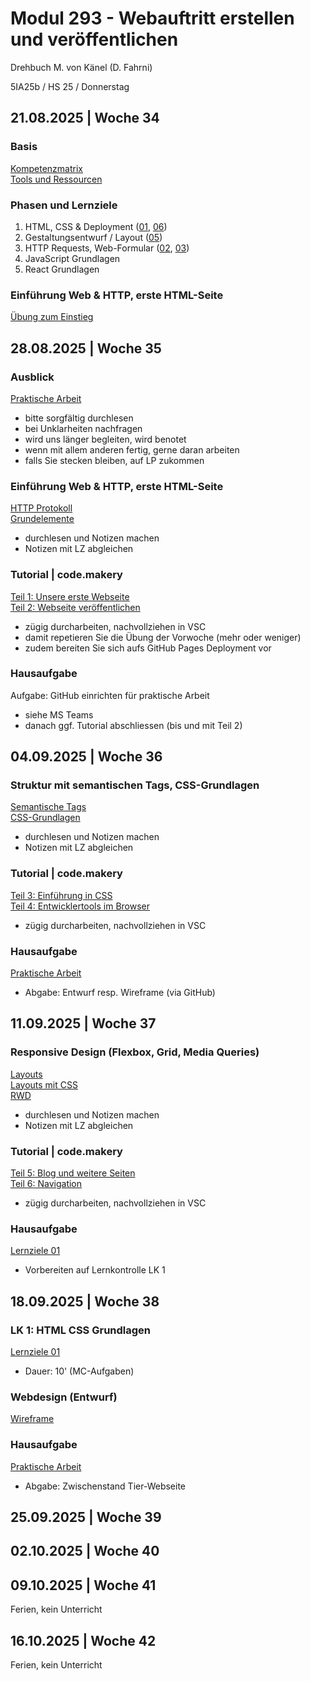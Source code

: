 # Modul 293 - Webauftritt erstellen und veröffentlichen

Drehbuch M. von Känel (D. Fahrni)

5IA25b / HS 25 / Donnerstag

## 21.08.2025 | Woche 34

### Basis

[Kompetenzmatrix](https://kompetenzmatrix.ch/cluster-api/m293/)<br>
[Tools und Ressourcen](01_Organisatorisches/Tools.pdf)

### Phasen und Lernziele

1. HTML, CSS & Deployment ([01](02_Leistungsbeurteilungen/Lernziele_01.pdf), [06](02_Leistungsbeurteilungen/Lernziele_06.pdf))
2. Gestaltungsentwurf / Layout ([05](02_Leistungsbeurteilungen/Lernziele_05.pdf))
3. HTTP Requests, Web-Formular ([02](02_Leistungsbeurteilungen/Lernziele_02.pdf), [03](02_Leistungsbeurteilungen/Lernziele_03.pdf))
4. JavaScript Grundlagen       
5. React Grundlagen            

### Einführung Web & HTTP, erste HTML-Seite

[Übung zum Einstieg](10_HTML_und_CSS/Einstieg_und_Tools.pdf)

## 28.08.2025 | Woche 35

### Ausblick

[Praktische Arbeit](02_Leistungsbeurteilungen/Tierwelt.pdf)

- bitte sorgfältig durchlesen
- bei Unklarheiten nachfragen
- wird uns länger begleiten, wird benotet
- wenn mit allem anderen fertig, gerne daran arbeiten
- falls Sie stecken bleiben, auf LP zukommen

### Einführung Web & HTTP, erste HTML-Seite

[HTTP Protokoll](https://www.w3schools.com/whatis/whatis_http.asp)<br>
[Grundelemente](https://w3schools.tech/de/tutorial/html/html_basic_tags)

- durchlesen und Notizen machen
- Notizen mit LZ abgleichen

### Tutorial | code.makery

[Teil 1: Unsere erste Webseite](https://code.makery.ch/de/library/html-css/part1/)<br>
[Teil 2: Webseite veröffentlichen](https://code.makery.ch/de/library/html-css/part2/)

- zügig durcharbeiten, nachvollziehen in VSC
- damit repetieren Sie die Übung der Vorwoche (mehr oder weniger)
- zudem bereiten Sie sich aufs GitHub Pages Deployment vor

### Hausaufgabe

Aufgabe: GitHub einrichten für praktische Arbeit

- siehe MS Teams
- danach ggf. Tutorial abschliessen (bis und mit Teil 2)

## 04.09.2025 | Woche 36

### Struktur mit semantischen Tags, CSS-Grundlagen

[Semantische Tags](https://w3schools.tech/de/tutorial/html/html_layout_elements)<br>
[CSS-Grundlagen](https://w3schools.tech/de/tutorial/css/index)

- durchlesen und Notizen machen
- Notizen mit LZ abgleichen

### Tutorial | code.makery

[Teil 3: Einführung in CSS](https://code.makery.ch/de/library/html-css/part3/)<br>
[Teil 4: Entwicklertools im Browser](https://code.makery.ch/de/library/html-css/part4/)

- zügig durcharbeiten, nachvollziehen in VSC

### Hausaufgabe 

[Praktische Arbeit](02_Leistungsbeurteilungen/Tierwelt.pdf)

- Abgabe: Entwurf resp. Wireframe (via GitHub)

## 11.09.2025 | Woche 37

### Responsive Design (Flexbox, Grid, Media Queries)

[Layouts](https://w3schools.tech/de/tutorial/html/html_layouts)<br>
[Layouts mit CSS](https://w3schools.tech/de/tutorial/html/html_layout_using_css)<br>
[RWD](https://w3schools.tech/de/tutorial/html/html_responsiveness)

- durchlesen und Notizen machen
- Notizen mit LZ abgleichen

### Tutorial | code.makery

[Teil 5: Blog und weitere Seiten](https://code.makery.ch/de/library/html-css/part5/)<br>
[Teil 6: Navigation](https://code.makery.ch/de/library/html-css/part6/)

- zügig durcharbeiten, nachvollziehen in VSC

### Hausaufgabe 

[Lernziele 01](02_Leistungsbeurteilungen/Lernziele_01.pdf)

- Vorbereiten auf Lernkontrolle LK 1

## 18.09.2025 | Woche 38

### LK 1: HTML CSS Grundlagen

[Lernziele 01](02_Leistungsbeurteilungen/Lernziele_01.pdf)

- Dauer: 10' (MC-Aufgaben)

### Webdesign (Entwurf)

[Wireframe](15_Webdesign/Wireframe_Intro.pdf)

### Hausaufgabe 

[Praktische Arbeit](02_Leistungsbeurteilungen/Tierwelt.pdf)

- Abgabe: Zwischenstand Tier-Webseite

## 25.09.2025 | Woche 39

## 02.10.2025 | Woche 40

## 09.10.2025 | Woche 41

Ferien, kein Unterricht

## 16.10.2025 | Woche 42

Ferien, kein Unterricht
